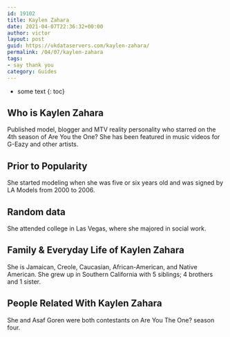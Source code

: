 ```yaml
---
id: 19102
title: Kaylen Zahara
date: 2021-04-07T22:36:32+00:00
author: victor
layout: post
guid: https://ukdataservers.com/kaylen-zahara/
permalink: /04/07/kaylen-zahara
tags:
- say thank you
category: Guides
---
```


* some text
{: toc}


## Who is Kaylen Zahara



Published model, blogger and MTV reality personality who starred on the 4th season of Are You the One? She has been featured in music videos for G-Eazy and other artists.

                
                
                
## Prior to Popularity



She started modeling when she was five or six years old and was signed by LA Models from 2000 to 2006.

                
                
                
## Random data



She attended college in Las Vegas, where she majored in social work.

                
                
                
## Family & Everyday Life of Kaylen Zahara



She is Jamaican, Creole, Caucasian, African-American, and Native American. She grew up in Southern California with 5 siblings; 4 brothers and 1 sister. 

                
                
                
## People Related With Kaylen Zahara



She and Asaf Goren were both contestants on Are You The One? season four.

                
              
            
          
          
          